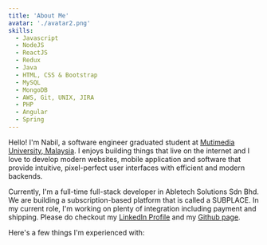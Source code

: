 ```yaml
---
title: 'About Me'
avatar: './avatar2.png'
skills:
  - Javascript
  - NodeJS
  - ReactJS
  - Redux
  - Java
  - HTML, CSS & Bootstrap
  - MySQL
  - MongoDB
  - AWS, Git, UNIX, JIRA
  - PHP
  - Angular
  - Spring
---
```


Hello! I'm Nabil, a software engineer graduated student at [Mutimedia University, Malaysia](https://www.mmu.edu.my/). I enjoys building things that live on the internet and I love to develop modern websites, mobile application and software that provide intuitive, pixel-perfect user interfaces with efficient and modern backends.

Currently, I'm a full-time full-stack developer in Abletech Solutions Sdn Bhd. We are building a subscription-based platform that is called a SUBPLACE. In my current role, I'm working on plenty of integration including payment and shipping. Please do checkout my [LinkedIn Profile](https://www.linkedin.com/in/nabil-farhan/) and my [Github page](https://github.com/nabilfarhann).

Here's a few things I'm experienced with:
